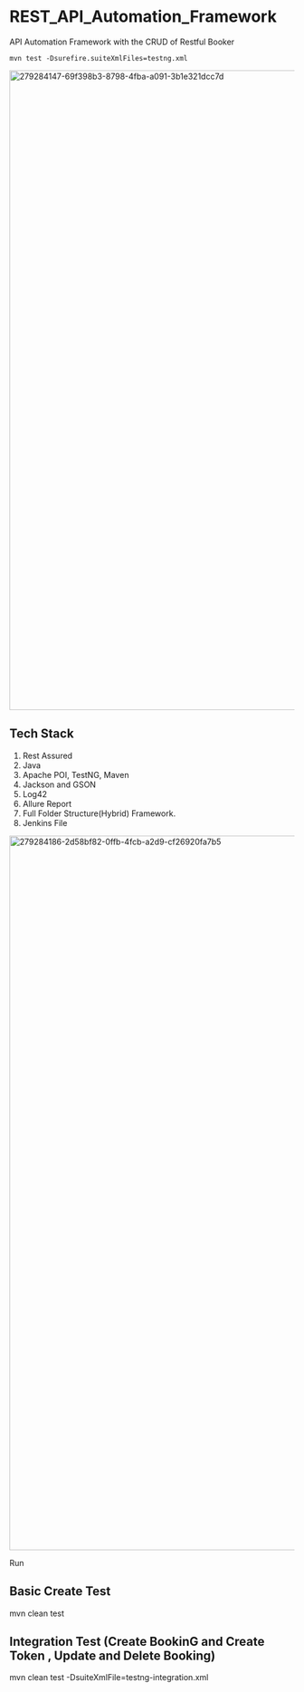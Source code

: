 
# REST_API_Automation_Framework 

API Automation Framework with the CRUD of Restful Booker

`mvn test -Dsurefire.suiteXmlFiles=testng.xml`

<img width="1130" alt="279284147-69f398b3-8798-4fba-a091-3b1e321dcc7d" src="https://github.com/sagartmohite/REST_API_Framework/assets/161953257/2ac7187c-fa74-4abf-863d-8cfb5fdafd38">


## Tech Stack

1. Rest Assured
2. Java
3. Apache POI, TestNG, Maven
4. Jackson and GSON
5. Log42
6. Allure Report
7. Full Folder Structure(Hybrid) Framework.
8. Jenkins File

<img width="1262" alt="279284186-2d58bf82-0ffb-4fcb-a2d9-cf26920fa7b5" src="https://github.com/sagartmohite/REST_API_Framework/assets/161953257/c89811fb-6f9d-4cca-963b-a869a676923a">


Run

## Basic Create Test
mvn clean test

## Integration Test (Create BookinG and Create Token , Update and Delete Booking)

mvn clean test -DsuiteXmlFile=testng-integration.xml
